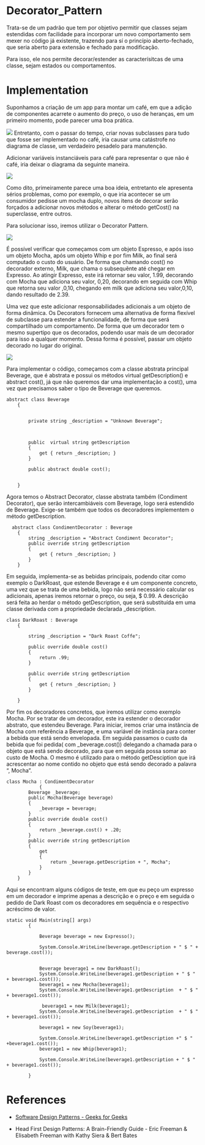 # Decorator_Pattern 

Trata-se de um padrão que tem por objetivo permitir que classes sejam estendidas com facilidade para incorporar um novo
comportamento sem mexer no código já existente, trazendo para sí o princípio aberto-fechado, que seria aberto para extensão 
e fechado para modificação.

Para isso, ele nos permite decorar/estender as caracterísitcas de uma classe, sejam estados ou comportamentos.

# Implementation

Suponhamos a criação de um app para montar um café, em que a adição de componentes acarrete o aumento do preço, o uso de heranças, em um primeiro momento, pode parecer uma boa prática.

<img src="https://raw.githubusercontent.com/RMiike/design-patterns/master/DecoratorPattern/assets/Decorator.001.JPG">
Entretanto, com o passar do tempo, criar novas subclasses para tudo que fosse ser implementado no café, iria causar uma catástrofe no diagrama de classe, um verdadeiro pesadelo para manutenção.

Adicionar variáveis instanciáveis para café para representar o que não é café, iria deixar o diagrama da seguinte maneira.

<img src="https://raw.githubusercontent.com/RMiike/design-patterns/master/DecoratorPattern/assets/Decorator.002.JPG">

Como dito, primeiramente parece uma boa ideia, entretanto ele apresenta sérios problemas, como por exemplo, o que iria acontecer 
se um consumidor pedisse um mocha duplo, novos itens de decorar serão forçados a adicionar novos métodos e alterar o método getCost() 
na superclasse, entre outros.


 Para solucionar isso, iremos utilizar o Decorator Pattern.
 
<img src="https://raw.githubusercontent.com/RMiike/design-patterns/master/DecoratorPattern/assets/Decorator.004.JPG">
 
 É possível verificar que começamos com um objeto Espresso, e após isso um objeto Mocha, após um objeto Whip e por fim Milk, ao final será computado o custo do 
usuário. De forma que chamando cost() no decorador externo, Milk, que chama o subsequênte até chegar em Expresso. 
Ao atingir Expresso, este irá retornar seu valor, 1.99, decorando com Mocha que adiciona seu valor, 0,20, decorando em seguida com Whip que retorna seu valor ,0,10,
chegando em milk que adiciona seu valor,0,10, dando resultado de 2.39.


Uma vez que este adicionar responsabilidades adicionais a um objeto de  forma dinâmica. Os Decorators fornecem uma alternativa de forma flexível de subclasse para estender a funcionalidade, de forma que será compartilhado um comportamento.
De forma que um decorador tem o mesmo supertipo que os decorados, podendo usar mais de um decorador para isso a qualquer momento. 
Dessa forma é possível, passar um objeto decorado no lugar do original.


<img src="https://raw.githubusercontent.com/RMiike/design-patterns/master/DecoratorPattern/assets/Decorator.003.JPG">

Para implementar  o código, começamos com a classe abstrata principal Beverage, que é abstrata e possui os métodos virtual getDescription() e abstract cost(), já que não queremos dar uma implementação a cost(), uma vez que precisamos saber o tipo de Beverage que queremos.

```
abstract class Beverage
    {


        private string _description = "Unknown Beverage";
  

    
        public  virtual string getDescription
        {
            get { return _description; } 
        }

        public abstract double cost();

       
    }
```
Agora temos o Abstract Decorator, classe abstrata também (Condiment Decorator), que serão intercambiáveis com Beverage, logo será estendido de Beverage.
Exige-se também que todos os decoradores implementem o método getDescription.

```
  abstract class CondimentDecorator : Beverage
    {
        string _description = "Abstract Condiment Decorator";
        public override string getDescription
        {
            get { return _description; }
        }
    }
```
Em seguida, implementa-se as bebidas principais, podendo citar como exemplo o DarkRoast, que estende Beverage e é um componente concreto, uma vez que se trata de uma bebida, logo não será necessário calcular os adicionais, apenas iremos retornar o preço, ou seja, $ 0.99.
A descrição será feita ao herdar o método getDescription, que será substituída em uma classe derivada com a propriedade declarada  _description. 


```
class DarkRoast : Beverage
    {

        string _description = "Dark Roast Coffe";
    
        public override double cost()
        {
            return .99;
        }

        public override string getDescription
        {
            get { return _description; }
        }

    }
```
Por fim os decoradores concretos,  que iremos utilizar como exemplo Mocha.
Por se tratar de um decorador, este ira estender o decorador abstrato, que estendeu Beverage.
Para iniciar, iremos criar uma instância de Mocha com referência a Beverage, e uma variável de instância para conter a bebida que está sendo envelopada.
Em seguida passamos o custo da bebida que foi pedida( com _beverage.cost()) delegando a chamada para o objeto que está sendo decorado, para que em seguida possa somar ao custo de Mocha.
O mesmo é utilizado para o método getDesciption que irá acrescentar ao nome contido no objeto que está sendo decorado a palavra “, Mocha”.

```
class Mocha : CondimentDecorator
            {
        Beverage _beverage;
        public Mocha(Beverage beverage)
        {
            _beverage = beverage;
        }
        public override double cost()
        {
            return _beverage.cost() + .20;
        }
        public override string getDescription
        {
            get
            {
                return _beverage.getDescription + ", Mocha";
            }
        }
    }
```
Aqui se encontram alguns códigos de teste, em que eu peço um expresso em um decorador e imprime apenas a descrição e o preço e em seguida o pedido de Dark Roast com os decoradores em sequência e o respectivo acréscimo de valor.
```
static void Main(string[] args)
        {

            Beverage beverage = new Expresso();

            System.Console.WriteLine(beverage.getDescription + " $ " + beverage.cost());


            Beverage beverage1 = new DarkRoast();
            System.Console.WriteLine(beverage1.getDescription + " $ " + beverage1.cost());
            beverage1 = new Mocha(beverage1); 
            System.Console.WriteLine(beverage1.getDescription  + " $ "  + beverage1.cost());

             beverage1 = new Milk(beverage1);
            System.Console.WriteLine(beverage1.getDescription  + " $ " + beverage1.cost());

            beverage1 = new Soy(beverage1);

            System.Console.WriteLine(beverage1.getDescription +" $ " +beverage1.cost());
            beverage1 = new Whip(beverage1);

            System.Console.WriteLine(beverage1.getDescription + " $ " + beverage1.cost());

        }

```


# References

* [Software Design Patterns - Geeks for Geeks](https://www.geeksforgeeks.org/software-design-patterns/)

* Head First Design Patterns: A Brain-Friendly Guide - Eric Freeman & Elisabeth Freeman with Kathy Siera & Bert Bates
